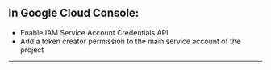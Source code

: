 ## In Google Cloud Console:

* Enable IAM Service Account Credentials API
* Add a token creator permission to the main service account of the project

---
